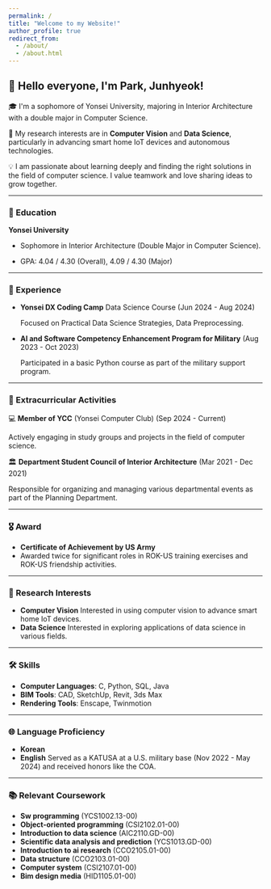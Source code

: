 ```yaml
---
permalink: /
title: "Welcome to my Website!"
author_profile: true
redirect_from: 
  - /about/
  - /about.html
---
```

## 👋 Hello everyone, I'm Park, Junhyeok!

🎓 I'm a sophomore of Yonsei University, majoring in Interior Architecture with a double major in Computer Science.

📖 My research interests are in **Computer Vision** and **Data Science**, particularly in advancing smart home IoT devices and autonomous technologies.

💡 I am passionate about learning deeply and finding the right solutions in the field of computer science. I value teamwork and love sharing ideas to grow together.

------

### 🏅 Education

**Yonsei University**
  
- Sophomore in Interior Architecture (Double Major in Computer Science).
  
- GPA: 4.04 / 4.30 (Overall), 4.09 / 4.30 (Major)

------

### 💼 Experience

- **Yonsei DX Coding Camp** Data Science Course (Jun 2024 - Aug 2024)

  Focused on Practical Data Science Strategies, Data Preprocessing.
  
- **AI and Software Competency Enhancement Program for Military** (Aug 2023 - Oct 2023)
  
  Participated in a basic Python course as part of the military support program.

------

### 🏫 Extracurricular Activities

💻 **Member of YCC** (Yonsei Computer Club) (Sep 2024 - Current)

Actively engaging in study groups and projects in the field of computer science.

🏛️ **Department Student Council of Interior Architecture** (Mar 2021 - Dec 2021)

Responsible for organizing and managing various departmental events as part of the Planning Department.

------

### 🎖️ Award

- **Certificate of Achievement by US Army**
- 
  Awarded twice for significant roles in ROK-US training exercises and ROK-US friendship activities.

------

### 🔬 Research Interests

- **Computer Vision**
  Interested in using computer vision to advance smart home IoT devices.
- **Data Science**
  Interested in exploring applications of data science in various fields.

------

### 🛠️ Skills

- **Computer Languages**: C, Python, SQL, Java
- **BIM Tools**: CAD, SketchUp, Revit, 3ds Max
- **Rendering Tools**: Enscape, Twinmotion

------

### 🌐 Language Proficiency

- **Korean** 
- **English**
  Served as a KATUSA at a U.S. military base (Nov 2022 - May 2024) and received honors like the COA.

------

### 📚 Relevant Coursework

- **Sw programming** (YCS1002.13-00)
- **Object-oriented programming** (CSI2102.01-00)
- **Introduction to data science** (AIC2110.GD-00)
- **Scientific data analysis and prediction** (YCS1013.GD-00)
- **Introduction to ai research** (CCO2105.01-00)
- **Data structure** (CCO2103.01-00)
- **Computer system** (CSI2107.01-00)
- **Bim design media** (HID1105.01-00)
